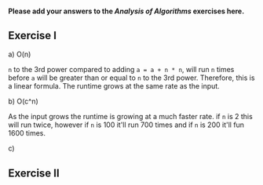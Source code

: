 #### Please add your answers to the ***Analysis of  Algorithms*** exercises here.

## Exercise I

a) O(n)

`n` to the 3rd power compared to adding `a = a + n * n`,
will run `n` times before `a` will be greater than or equal to `n` to the 3rd power.
Therefore, this is a linear formula. The runtime grows at the same rate as the input.

b) O(c^n)

As the input grows the runtime is growing at a much faster rate. 
if `n` is 2 this will run twice, however if `n` is 100 it'll run 700 times and if `n` is 200 it'll fun 1600 times. 

c)

## Exercise II


